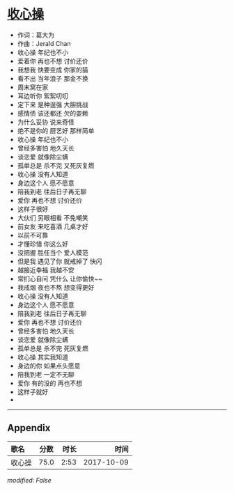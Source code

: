 # [收心操](https://music.163.com/song?id=509098885)

* 作词：葛大为
* 作曲：Jerald Chan
* 收心操 年纪也不小
* 爱着你 再也不想 讨价还价
* 我想我 快要变成 你家的猫
* 看不出 当年浪子 那金不换
* 周末窝在家
* 耳边听你 絮絮叨叨
* 定下来 是种逞强 大胆挑战
* 感情债 该还都还 欠的耍赖
* 为什么妥协 说来奇怪
* 绝不是你的 厨艺好 那样简单
* 收心操 年纪也不小
* 曾经多害怕 地久天长
* 谈恋爱 就像除尘螨
* 孤单总是 杀不完 又死灰复燃
* 收心操 没有人知道
* 身边这个人 愿不愿意
* 陪我到老 往后日子再无聊
* 爱你 再也不想 讨价还价
* 这样子很好
* 大伙们 另眼相看 不免嘲笑
* 前女友 来吃喜酒 几桌才好
* 以前不可靠
* 才懂珍惜 你这么好
* 没把握 胜任当个 爱人模范
* 但是我 遇见了你 就戒掉了 快闪
* 越接近幸福 我越不安
* 常扪心自问 凭什么 让你愉快~~
* 我戒烟 夜也不熬 想变得更好
* 收心操 没有人知道
* 身边这个人 愿不愿意
* 陪我到老 往后日子再无聊
* 爱你 再也不想 讨价还价
* 曾经多害怕 地久天长
* 谈恋爱 就像除尘螨
* 孤单总是 杀不完 死灰复燃
* 收心操 其实我知道
* 身边的你 如果点头愿意
* 陪我到老 一定不无聊
* 爱你 有的没的 再也不想
* 这样子就好
* 


---

## Appendix

|歌名|分数|时长|时间|
|:---|:---:|---:|---:|
|收心操|75.0|2:53|2017-10-09

*modified: False*